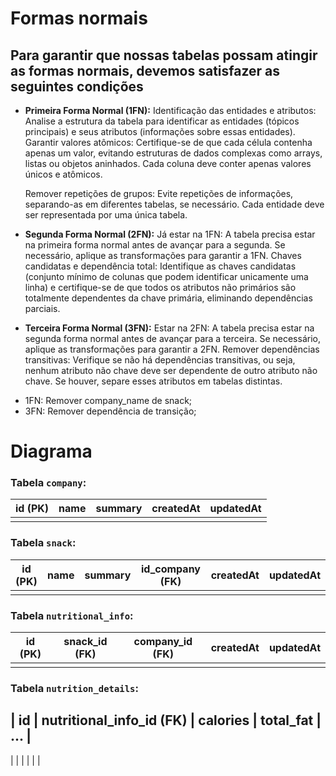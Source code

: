 # Formas normais

## Para garantir que nossas tabelas possam atingir as formas normais, devemos satisfazer as seguintes condições 

* __Primeira Forma Normal (1FN):__
    Identificação das entidades e atributos: Analise a estrutura da tabela para identificar as entidades (tópicos principais) e seus atributos (informações sobre essas entidades). Garantir valores atômicos: Certifique-se de que cada célula contenha apenas um valor, evitando estruturas de dados complexas como arrays, listas ou objetos aninhados. Cada coluna deve conter apenas valores únicos e atômicos.

    Remover repetições de grupos: Evite repetições de informações, separando-as em diferentes tabelas, se necessário. Cada entidade deve ser representada por uma única tabela.

* __Segunda Forma Normal (2FN):__
    Já estar na 1FN: A tabela precisa estar na primeira forma normal antes de avançar para a segunda. Se necessário, aplique as transformações para garantir a 1FN.
    Chaves candidatas e dependência total: Identifique as chaves candidatas (conjunto mínimo de colunas que podem identificar unicamente uma linha) e certifique-se de que todos os atributos não primários são totalmente dependentes da chave primária, eliminando dependências parciais.

* __Terceira Forma Normal (3FN):__
    Estar na 2FN: A tabela precisa estar na segunda forma normal antes de avançar para a terceira. Se necessário, aplique as transformações para garantir a 2FN.
    Remover dependências transitivas: Verifique se não há dependências transitivas, ou seja, nenhum atributo não chave deve ser dependente de outro atributo não chave. Se houver, separe esses atributos em tabelas distintas.


- 1FN: Remover company_name de snack;
- 3FN: Remover dependência de transição;

# Diagrama

### Tabela `company`:
| id (PK) | name       | summary | createdAt      | updatedAt      |
|---------|------------|---------|----------------|----------------|
|         |            |         |                |                |

### Tabela `snack`:
| id (PK) | name       | summary | id_company (FK) | createdAt      | updatedAt      |
|---------|------------|---------|-----------------|----------------|----------------|
|         |            |         |                 |                |                |

### Tabela `nutritional_info`:
| id (PK) | snack_id (FK) | company_id (FK) | createdAt      | updatedAt      |
|---------|---------------|-----------------|----------------|----------------|
|         |               |                 |                |                |

### Tabela `nutrition_details`:
| id | nutritional_info_id (FK) | calories | total_fat | ... |
----------------------------------------------------------
|    |                     |          |           |     |
